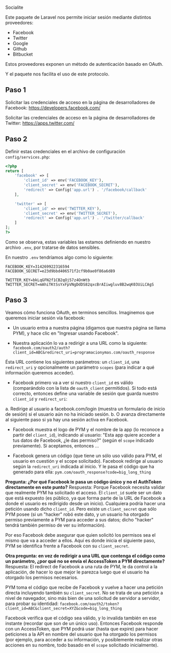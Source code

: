Socialite

Este paquete de Laravel nos permite iniciar sesión mediante distintos proveedores:
- Facebook
- Twitter
- Google
- Github
- Bitbucket

Estos proveedores exponen un método de autenticación basado en OAuth.

Y el paquete nos facilita el uso de este protocolo.

Paso 1
---

Solicitar las credenciales de acceso en la página de desarrolladores de Facebook:
https://developers.facebook.com/

Solicitar las credenciales de acceso en la página de desarrolladores de Twitter:
https://apps.twitter.com/

Paso 2
---

Definir estas credenciales en el archivo de configuración `config/services.php`:

```php
<?php
return [
	'facebook' => [
        'client_id' => env('FACEBOOK_KEY'),
        'client_secret' => env('FACEBOOK_SECRET'),
        'redirect' => Config('app.url') . '/facebook/callback'
    ],

    'twitter' => [
        'client_id' => env('TWITTER_KEY'),
        'client_secret' => env('TWITTER_SECRET'),
        'redirect' => Config('app.url') . '/twitter/callback'
    ]
];
?>
```

Como se observa, estas variables las estamos definiendo en nuestro archivo `.env`, por tratarse de datos sensibles.

En nuestro `.env` tendríamos algo como lo siguiente:

```
FACEBOOK_KEY=314269922316594
FACEBOOK_SECRET=e23d9bbd406571f2cf9b0ae0f86a6d89

TWITTER_KEY=bkLqGFN2f1CB2qOj57z4OnWtb
TWITTER_SECRET=mAhiTKtSsYxFpVNgDdDS82qxcBrAIiwgluv8B2wqK03UiLCAgS
```

Paso 3
---

Veamos cómo funciona OAuth, en terminos sencillos.
Imaginemos que queremos iniciar sesión vía facebook:

- Un usuario entra a nuestra página (digamos que nuestra página se llama PYM), y hace clic en "Ingresar usando Facebook".

- Nuestra aplicación lo va a redirigir a una URL como la siguiente:
`facebook.com/oauth2/auth?client_id=ABC&redirect_uri=programacionymas.com/oauth_response`

Ésta URL contiene los siguientes parámetros: un `client_id`, una `redirect_uri` y opcionalmente un parámetro `scopes` (para indicar a qué información queremos acceder).

- Facebook primero va a ver si nuestro `client_id` es válido (comparándolo con la lista de `oauth_client` permitidos).
Si todo está correcto, entonces define una variable de sesión que guarda nuestro `client_id` y `redirect_uri`:

a. Redirige al usuario a facebook.com/login (muestra un formulario de inicio de sesión) si el usuario aún no ha iniciado sesión.
b. O avanza directamente al siguiente paso si ya hay una sesión activa en Facebook.

- Facebook muestra el logo de PYM y el nombre de la app (lo reconoce a partir del `client_id`), indicando al usuario: "Esta app quiere acceder a tus datos de Facebook, ¿le das permiso?" (según el `scope` indicado previamente). 
Si aceptamos, entonces ...

- Facebook genera un código (que tiene un sólo uso válido para PYM, el usuario en cuestión y el scope solicitado).
Facebook redirige al usuario según la `redirect_uri` indicada al inicio. Y le pasa el código que ha generado para ella: `pym.com/oauth_response?code=big_long_thing`


**Pregunta: ¿Por qué Facebook le pasa un código único y no el AuthToken directamente en este punto?**
Respuesta: Porque Facebook necesita validar que realmente PYM ha solicitado el acceso.
El `client_id` suele ser un dato que está expuesto (es público, ya que forma parte de la URL de Facebook a donde el usuario es redirigido desde un inicio). Cualquiera podría hacer una petición usando dicho `client_id`.
Pero existe un `client_secret` que sólo PYM posee (si un "hacker" robó este dato, y un usuario ha otorgado permiso previamente a PYM para acceder a sus datos; dicho "hacker" tendrá también permiso de ver su información). 

Por eso Facebook debe asegurar que quien solicitó los permisos sea el mismo que va a acceder a ellos. 
Aquí es donde inicia el siguiente paso, PYM se identifica frente a Facebook con su `client_secret`.

**Otra pregunta: en vez de redirigir a una URL que contenga el código como un parámetro, ¿por qué no se envía el AccessToken a PYM directamente?**
Respuesta: El redirect de Facebook a una ruta de PYM, le da control a la aplicación, de hacer lo que mejor le parezca luego que el usuario ha otorgado los permisos necesarios.

PYM toma el código que recibe de Facebook y vuelve a hacer una petición directa incluyendo también su `client_secret`.
No se trata de una petición a nivel de navegador, sino más bien de una solicitud de servidor a servidor, para probar su identidad: 
`facebook.com/oauth2/token?client_id=ABC&client_secret=XYZ&code=big_long_thing`

Facebook verifica que el código sea válido, y lo invalida también en ese instante (recordar que son de un único uso).
Entonces Facebook responde con un AccessToken, que PYM podrá usar (hasta que expire) para hacer peticiones a la API en nombre del usuario que ha otorgado los permisos (por ejemplo, para acceder a su información, y posiblemente realizar otras acciones en su nombre, todo basado en el `scope` solicitado inicialmente).
